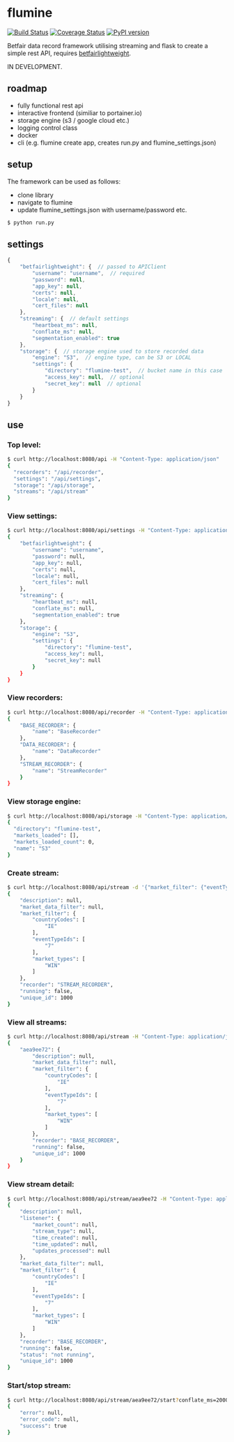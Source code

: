 # flumine

[![Build Status](https://travis-ci.org/liampauling/flumine.svg?branch=master)](https://travis-ci.org/liampauling/flumine) [![Coverage Status](https://coveralls.io/repos/github/liampauling/flumine/badge.svg?branch=master)](https://coveralls.io/github/liampauling/flumine?branch=master) [![PyPI version](https://badge.fury.io/py/flumine.svg)](https://pypi.python.org/pypi/flumine)


Betfair data record framework utilising streaming and flask to create a simple rest API, requires [betfairlightweight](https://github.com/liampauling/betfairlightweight).

IN DEVELOPMENT.

## roadmap

- fully functional rest api
- interactive frontend (similiar to portainer.io)
- storage engine (s3 / google cloud etc.)
- logging control class
- docker
- cli (e.g. flumine create app, creates run.py and flumine_settings.json)

## setup

The framework can be used as follows:

- clone library
- navigate to flumine
- update flumine_settings.json with username/password etc.

```bash
$ python run.py
```

## settings
```javascript
{
    "betfairlightweight": {  // passed to APIClient
        "username": "username",  // required
        "password": null,
        "app_key": null,
        "certs": null,
        "locale": null,
        "cert_files": null
    },
    "streaming": {  // default settings
        "heartbeat_ms": null,
        "conflate_ms": null,
        "segmentation_enabled": true
    },
    "storage": {  // storage engine used to store recorded data
        "engine": "S3",  // engine type, can be S3 or LOCAL
        "settings": {
            "directory": "flumine-test",  // bucket name in this case
            "access_key": null,  // optional
            "secret_key": null  // optional
        }
    }
}
```

## use

### Top level:
```bash
$ curl http://localhost:8080/api -H "Content-Type: application/json"
{
  "recorders": "/api/recorder",
  "settings": "/api/settings",
  "storage": "/api/storage",
  "streams": "/api/stream"
}
```

### View settings:
```bash
$ curl http://localhost:8080/api/settings -H "Content-Type: application/json"
{
    "betfairlightweight": {
        "username": "username",
        "password": null,
        "app_key": null,
        "certs": null,
        "locale": null,
        "cert_files": null
    },
    "streaming": {
        "heartbeat_ms": null,
        "conflate_ms": null,
        "segmentation_enabled": true
    },
    "storage": {
        "engine": "S3",
        "settings": {
            "directory": "flumine-test",
            "access_key": null,
            "secret_key": null
        }
    }
}
```

### View recorders:
```bash
$ curl http://localhost:8080/api/recorder -H "Content-Type: application/json"
{
    "BASE_RECORDER": {
        "name": "BaseRecorder"
    },
    "DATA_RECORDER": {
        "name": "DataRecorder"
    },
    "STREAM_RECORDER": {
        "name": "StreamRecorder"
    }
}
```

### View storage engine:
```bash
$ curl http://localhost:8080/api/storage -H "Content-Type: application/json"
{
  "directory": "flumine-test",
  "markets_loaded": [],
  "markets_loaded_count": 0,
  "name": "S3"
}
```

### Create stream:
```bash
$ curl http://localhost:8080/api/stream -d '{"market_filter": {"eventTypeIds":["7"], "countryCodes":["IE"], "market_types":["WIN"]}, "recorder": "STREAM_RECORDER"}' -X POST -v -H "Content-Type: application/json"
{
    "description": null,
    "market_data_filter": null,
    "market_filter": {
        "countryCodes": [
            "IE"
        ],
        "eventTypeIds": [
            "7"
        ],
        "market_types": [
            "WIN"
        ]
    },
    "recorder": "STREAM_RECORDER",
    "running": false,
    "unique_id": 1000
}
```

### View all streams:
```bash
$ curl http://localhost:8080/api/stream -H "Content-Type: application/json"
{
    "aea9ee72": {
        "description": null,
        "market_data_filter": null,
        "market_filter": {
            "countryCodes": [
                "IE"
            ],
            "eventTypeIds": [
                "7"
            ],
            "market_types": [
                "WIN"
            ]
        },
        "recorder": "BASE_RECORDER",
        "running": false,
        "unique_id": 1000
    }
}
```

### View stream detail:
```bash
$ curl http://localhost:8080/api/stream/aea9ee72 -H "Content-Type: application/json"
{
    "description": null,
    "listener": {
        "market_count": null,
        "stream_type": null,
        "time_created": null,
        "time_updated": null,
        "updates_processed": null
    },
    "market_data_filter": null,
    "market_filter": {
        "countryCodes": [
            "IE"
        ],
        "eventTypeIds": [
            "7"
        ],
        "market_types": [
            "WIN"
        ]
    },
    "recorder": "BASE_RECORDER",
    "running": false,
    "status": "not running",
    "unique_id": 1000
}
```

### Start/stop stream:
```bash
$ curl http://localhost:8080/api/stream/aea9ee72/start?conflate_ms=2000 -H "Content-Type: application/json"
{
    "error": null,
    "error_code": null,
    "success": true
}
```
